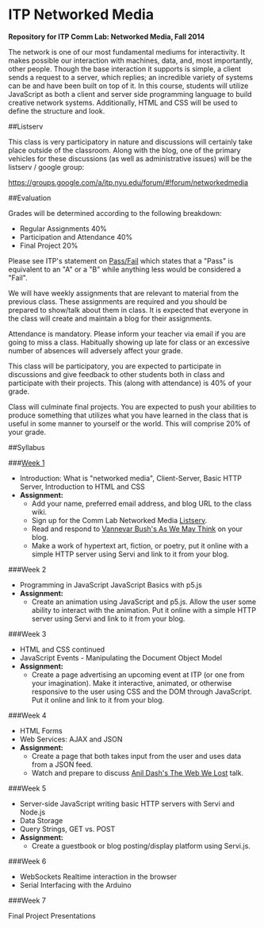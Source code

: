 ITP Networked Media
===================

__Repository for ITP Comm Lab: Networked Media, Fall 2014__

The network is one of our most fundamental mediums for interactivity. It makes possible our interaction with machines, data, and, most importantly, other people. Though the base interaction it supports is simple, a client sends a request to a server, which replies; an incredible variety of systems can be and have been built on top of it. In this course, students will utilize JavaScript as both a client and server side programming language to build creative network systems. Additionally, HTML and CSS will be used to define the structure and look. 


##Listserv

This class is very participatory in nature and discussions will certainly take place outside of the classroom. Along with the blog, one of the primary vehicles for these discussions (as well as administrative issues) will be the listserv / google group:

https://groups.google.com/a/itp.nyu.edu/forum/#!forum/networkedmedia


##Evaluation

Grades will be determined according to the following breakdown:
* Regular Assignments 40%
* Participation and Attendance 40%
* Final Project 20%

Please see ITP's statement on [Pass/Fail](http://help.itp.nyu.edu/academic-policies/pass-fail) which states that a "Pass" is equivalent to an "A" or a "B" while anything less would be considered a "Fail".

We will have weekly assignments that are relevant to material from the previous class. These assignments are required and you should be prepared to show/talk about them in class. It is expected that everyone in the class will create and maintain a blog for their assignments.

Attendance is mandatory. Please inform your teacher via email if you are going to miss a class. Habitually showing up late for class or an excessive number of absences will adversely affect your grade.

This class will be participatory, you are expected to participate in discussions and give feedback to other students both in class and participate with their projects. This (along with attendance) is 40% of your grade.

Class will culminate final projects. You are expected to push your abilities to produce something that utilizes what you have learned in the class that is useful in some manner to yourself or the world. This will comprise 20% of your grade.


##Syllabus

###[Week 1](https://github.com/lmccart/itp-networked-media/wiki/Week-1)

* Introduction: What is "networked media", Client-Server, Basic HTTP Server, Introduction to HTML and CSS
* __Assignment:__
  * Add your name, preferred email address, and blog URL to the class wiki.
  * Sign up for the Comm Lab Networked Media [Listserv](https://groups.google.com/a/itp.nyu.edu/forum/#!forum/networkedmedia).
  * Read and respond to [Vannevar Bush's As We May Think](http://www.theatlantic.com/magazine/archive/1945/07/as-we-may-think/303881/) on your blog.
  * Make a work of hypertext art, fiction, or poetry, put it online with a simple HTTP server using Servi and link to it from your blog.

###Week 2

* Programming in JavaScript JavaScript Basics with p5.js
* __Assignment:__
  * Create an animation using JavaScript and p5.js. Allow the user some ability to interact with the animation. Put it online with a simple HTTP server using Servi and link to it from your blog.

###Week 3

* HTML and CSS continued
* JavaScript Events - Manipulating the Document Object Model
* __Assignment:__
  * Create a page advertising an upcoming event at ITP (or one from your imagination). Make it interactive, animated, or otherwise responsive to the user using CSS and the DOM through JavaScript. Put it online and link to it from your blog.

###Week 4

* HTML Forms
* Web Services: AJAX and JSON
* __Assignment:__
  * Create a page that both takes input from the user and uses data from a JSON feed.
  * Watch and prepare to discuss [Anil Dash's The Web We Lost](http://dashes.com/anil/2012/12/the-web-we-lost.html) talk.

###Week 5

* Server-side JavaScript writing basic HTTP servers with Servi and Node.js
* Data Storage
* Query Strings, GET vs. POST
* __Assignment:__
  * Create a guestbook or blog posting/display platform using Servi.js.

###Week 6

* WebSockets Realtime interaction in the browser
* Serial Interfacing with the Arduino 

###Week 7

Final Project Presentations
